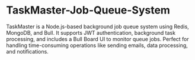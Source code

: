 # TaskMaster-Job-Queue-System
TaskMaster is a Node.js-based background job queue system using Redis, MongoDB, and Bull. It supports JWT authentication, background task processing, and includes a Bull Board UI to monitor queue jobs. Perfect for handling time-consuming operations like sending emails, data processing, and notifications.
